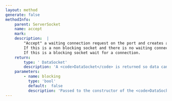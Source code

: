 ```yaml
---
layout: method
generate: false
methodInfo:
    parent: ServerSocket
    name: accept
    mark:  
    description:  |
        "Accept" a waiting connection request on the port and creates a two way socket for communication on another port.
        If this is a non blocking socket and there is no waiting connection an exception is thrown.
        If this is a blocking socket wait for a connection.
    return:
        type: ' DataSocket'
        description: 'A <code>DataSocket</code> is returned so data can be exchange across the socket. Passed to the constructor of the <code>DataSocket</code> that is returned.'
    parameters:
        - name: blocking
          type: 'bool'
          default:  false
          description: 'Passed to the constructor of the <code>DataSocket</code> that is returned.'
---
```

